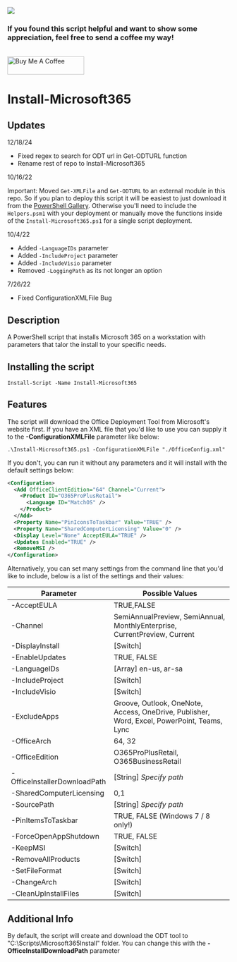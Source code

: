 ![](https://www.codetriage.com/mallockey/install-office365suite/badges/users.svg)

### If you found this script helpful and want to show some appreciation, feel free to send a coffee my way!

<br />
<a href="https://venmo.com/u/joshua-melo-1" target="_blank"><img src="https://cdn.buymeacoffee.com/buttons/default-orange.png" alt="Buy Me A Coffee" height="41" width="174"></a>

# Install-Microsoft365

## Updates

12/18/24

- Fixed regex to search for ODT url in Get-ODTURL function
- Rename rest of repo to Install-Microsoft365

10/16/22

Important: Moved `Get-XMLFile` and `Get-ODTURL` to an external module in this repo. So if you plan to deploy this script it will be easiest to just download it from the [PowerShell Gallery](https://www.powershellgallery.com/packages/Install-Office365Suite/). Otherwise you'll need to include the `Helpers.psm1` with your deployment or manually move the functions inside of the `Install-Microsoft365.ps1` for a single script deployment.

10/4/22

- Added `-LanguageIDs` parameter
- Added `-IncludeProject` parameter
- Added `-IncludeVisio` parameter
- Removed `-LoggingPath` as its not longer an option

7/26/22

- Fixed ConfigurationXMLFile Bug

## Description

A PowerShell script that installs Microsoft 365 on a workstation with parameters that talor the install to your specific needs.

## Installing the script

`Install-Script -Name Install-Microsoft365`

## Features

The script will download the Office Deployment Tool from Microsoft's website first. If you have an XML file that you'd like to use you can supply it to the **-ConfigurationXMLFile** parameter like below:

`.\Install-Microsoft365.ps1 -ConfigurationXMLFile "./OfficeConfig.xml"`

If you don't, you can run it without any parameters and it will install with the default settings below:

```xml
<Configuration>
  <Add OfficeClientEdition="64" Channel="Current">
    <Product ID="O365ProPlusRetail">
      <Language ID="MatchOS" />
    </Product>
  </Add>
  <Property Name="PinIconsToTaskbar" Value="TRUE" />
  <Property Name="SharedComputerLicensing" Value="0" />
  <Display Level="None" AcceptEULA="TRUE" />
  <Updates Enabled="TRUE" />
  <RemoveMSI />
</Configuration>
```

Alternatively, you can set many settings from the command line that you'd like to include, below is a list of the settings and their values:

| Parameter                    | Possible Values                                                                             |
| ---------------------------- | ------------------------------------------------------------------------------------------- |
| -AcceptEULA                  | TRUE,FALSE                                                                                  |
| -Channel                     | SemiAnnualPreview, SemiAnnual, MonthlyEnterprise, CurrentPreview, Current                   |
| -DisplayInstall              | [Switch]                                                                                    |
| -EnableUpdates               | TRUE, FALSE                                                                                 |
| -LanguageIDs                 | [Array] en-us, ar-sa                                                                        |
| -IncludeProject              | [Switch]                                                                                    |
| -IncludeVisio                | [Switch]                                                                                    |
| -ExcludeApps                 | Groove, Outlook, OneNote, Access, OneDrive, Publisher, Word, Excel, PowerPoint, Teams, Lync |
| -OfficeArch                  | 64, 32                                                                                      |
| -OfficeEdition               | O365ProPlusRetail, O365BusinessRetail                                                       |
| -OfficeInstallerDownloadPath | [String] _Specify path_                                                                     |
| -SharedComputerLicensing     | 0,1                                                                                         |
| -SourcePath                  | [String] _Specify path_                                                                     |
| -PinItemsToTaskbar           | TRUE, FALSE (Windows 7 / 8 only!)                                                           |
| -ForceOpenAppShutdown        | TRUE, FALSE                                                                                 |
| -KeepMSI                     | [Switch]                                                                                    |
| -RemoveAllProducts           | [Switch]                                                                                    |
| -SetFileFormat               | [Switch]                                                                                    |
| -ChangeArch                  | [Switch]                                                                                    |
| -CleanUpInstallFiles         | [Switch]                                                                                    |

## Additional Info

By default, the script will create and download the ODT tool to "C:\Scripts\Microsoft365Install" folder. You can change this with the **-OfficeInstallDownloadPath** parameter
